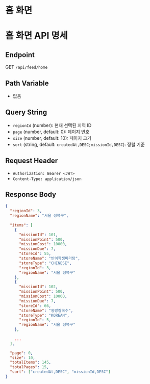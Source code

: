 # 홈 화면

# 홈 화면 API 명세

## Endpoint
GET `/api/feed/home`

## Path Variable
- 없음

## Query String
- `regionId` (number): 현재 선택된 지역 ID
- `page` (number, default: 0): 페이지 번호
- `size` (number, default: 10): 페이지 크기
- `sort` (string, default: `createdAt,DESC;missionId,DESC`): 정렬 기준

## Request Header
- `Authorization: Bearer <JWT>`
- `Content-Type: application/json`

## Response Body

```json
{
  "regionId": 3,
  "regionName": "서울 성북구",
  
  "items": [
    {
      "missionId": 101,
      "missionPoint": 500,
      "missionCost": 10000,
      "missionDue": 7,
      "storeId": 55,
      "storeName": "반이학생마라탕",
      "storeType": "CHINESE",
      "regionId": 3,
      "regionName": "서울 성북구"
    },
    {
      "missionId": 102,
      "missionPoint": 500,
      "missionCost": 10000,
      "missionDue": 7,
      "storeId": 66,
      "storeName": "동방칼국수",
      "storeType": "KOREAN",
      "regionId": 5,
      "regionName": "서울 성북구"
    },
    
    ...
  ],

  "page": 0,
  "size": 10,
  "totalItems": 145,
  "totalPages": 15,
  "sort": ["createdAt,DESC", "missionId,DESC"]
}